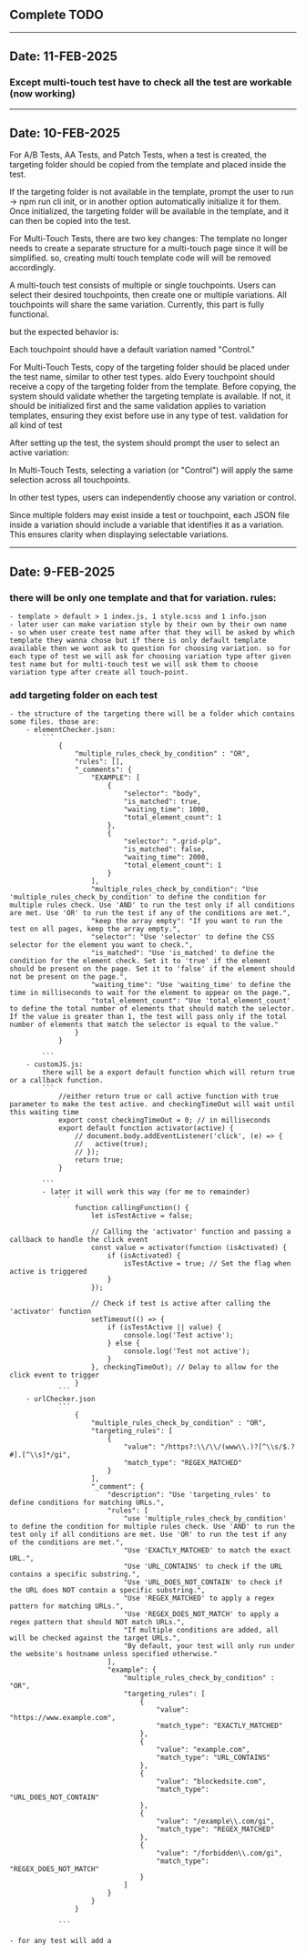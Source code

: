 ## Complete TODO
------------------------------------------------------------------------------------
Date: 11-FEB-2025
------------------------------------------------------------------------------------
### Except multi-touch test have to check all the test are workable (now working)




------------------------------------------------------------------------------------
Date: 10-FEB-2025
------------------------------------------------------------------------------------
For A/B Tests, AA Tests, and Patch Tests, when a test is created, the targeting folder should be copied from the template and placed inside the test.

If the targeting folder is not available in the template, prompt the user to run ->  npm run cli init, or in another option automatically initialize it for them. Once initialized, the targeting folder will be available in the template, and it can then be copied into the test.

For Multi-Touch Tests, there are two key changes: The template no longer needs to create a separate structure for a multi-touch page since it will be simplified. so, creating multi touch template code will will be removed accordingly.


A multi-touch test consists of multiple or single touchpoints. Users can select their desired touchpoints, then create one or multiple variations. All touchpoints will share the same variation. Currently, this part is fully functional.

but the expected behavior is:

Each touchpoint should have a default variation named "Control."

For Multi-Touch Tests, copy of the targeting folder should be placed under the test name, similar to other test types. aldo Every touchpoint should receive a copy of the targeting folder from the template. Before copying, the system should validate whether the targeting template is available. If not, it should be initialized first and the same validation applies to variation templates, ensuring they exist before use in any type of test. validation for all kind of test


After setting up the test, the system should prompt the user to select an active variation:

In Multi-Touch Tests, selecting a variation (or "Control") will apply the same selection across all touchpoints.

In other test types, users can independently choose any variation or control.

Since multiple folders may exist inside a test or touchpoint, each JSON file inside a variation should include a variable that identifies it as a variation. This ensures clarity when displaying selectable variations.



------------------------------------------------------------------------------------
Date: 9-FEB-2025
------------------------------------------------------------------------------------
### there will be only one template and that for variation. rules: 
    - template > default > 1 index.js, 1 style.scss and 1 info.json
    - later user can make variation style by their own by their own name
    - so when user create test name after that they will be asked by which template they wanna chose but if there is only default template available then we wont ask to question for choosing variation. so for each type of test we will ask for choosing variation type after given test name but for multi-touch test we will ask them to choose variation type after create all touch-point.

### add targeting folder on each test
    - the structure of the targeting there will be a folder which contains some files. those are:
        - elementChecker.json:
            ```
                {
                    "multiple_rules_check_by_condition" : "OR",
                    "rules": [],
                    "_comments": {
                        "EXAMPLE": [
                            {
                                "selector": "body",
                                "is_matched": true,
                                "waiting_time": 1000,
                                "total_element_count": 1
                            },
                            {
                                "selector": ".grid-plp",
                                "is_matched": false,
                                "waiting_time": 2000,
                                "total_element_count": 1
                            }
                        ],
                        "multiple_rules_check_by_condition": "Use 'multiple_rules_check_by_condition' to define the condition for multiple rules check. Use 'AND' to run the test only if all conditions are met. Use 'OR' to run the test if any of the conditions are met.",
                        "keep the array empty": "If you want to run the test on all pages, keep the array empty.",
                        "selector": "Use 'selector' to define the CSS selector for the element you want to check.",
                        "is_matched": "Use 'is_matched' to define the condition for the element check. Set it to 'true' if the element should be present on the page. Set it to 'false' if the element should not be present on the page.",
                        "waiting_time": "Use 'waiting_time' to define the time in milliseconds to wait for the element to appear on the page.",
                        "total_element_count": "Use 'total_element_count' to define the total number of elements that should match the selector. If the value is greater than 1, the test will pass only if the total number of elements that match the selector is equal to the value."
                    }
                }

            ```
        - customJS.js:
            there will be a export default function which will return true or a callback function.
            ```
                //either return true or call active function with true parameter to make the test active. and checkingTimeOut will wait until this waiting time
                export const checkingTimeOut = 0; // in milliseconds
                export default function activator(active) {
                    // document.body.addEventListener('click', (e) => {
                    //   active(true);
                    // });
                    return true;
                }               

            ```
            - later it will work this way (for me to remainder)
                ```
                    function callingFunction() {
                        let isTestActive = false;

                        // Calling the 'activator' function and passing a callback to handle the click event
                        const value = activator(function (isActivated) {
                            if (isActivated) {
                                isTestActive = true; // Set the flag when active is triggered
                            }
                        });

                        // Check if test is active after calling the 'activator' function
                        setTimeout(() => {
                            if (isTestActive || value) {
                                console.log('Test active');
                            } else {
                                console.log('Test not active');
                            }
                        }, checkingTimeOut); // Delay to allow for the click event to trigger
                    }
                ```
        - urlChecker.json
                ```
                    {
                        "multiple_rules_check_by_condition" : "OR",
                        "targeting_rules": [
                            {
                                "value": "/https?:\\/\\/(www\\.)?[^\\s/$.?#].[^\\s]*/gi",
                                "match_type": "REGEX_MATCHED"
                            }
                        ],
                        "_comment": {
                            "description": "Use 'targeting_rules' to define conditions for matching URLs.",
                            "rules": [
                                "use 'multiple_rules_check_by_condition' to define the condition for multiple rules check. Use 'AND' to run the test only if all conditions are met. Use 'OR' to run the test if any of the conditions are met.",
                                "Use 'EXACTLY_MATCHED' to match the exact URL.",
                                "Use 'URL_CONTAINS' to check if the URL contains a specific substring.",
                                "Use 'URL_DOES_NOT_CONTAIN' to check if the URL does NOT contain a specific substring.",
                                "Use 'REGEX_MATCHED' to apply a regex pattern for matching URLs.",
                                "Use 'REGEX_DOES_NOT_MATCH' to apply a regex pattern that should NOT match URLs.",
                                "If multiple conditions are added, all will be checked against the target URLs.",
                                "By default, your test will only run under the website's hostname unless specified otherwise."
                            ],
                            "example": {
                                "multiple_rules_check_by_condition" : "OR",
                                "targeting_rules": [
                                    {
                                        "value": "https://www.example.com",
                                        "match_type": "EXACTLY_MATCHED"
                                    },
                                    {
                                        "value": "example.com",
                                        "match_type": "URL_CONTAINS"
                                    },
                                    {
                                        "value": "blockedsite.com",
                                        "match_type": "URL_DOES_NOT_CONTAIN"
                                    },
                                    {
                                        "value": "/example\\.com/gi",
                                        "match_type": "REGEX_MATCHED"
                                    },
                                    {
                                        "value": "/forbidden\\.com/gi",
                                        "match_type": "REGEX_DOES_NOT_MATCH"
                                    }
                                ]
                            }
                        }
                    }

                ``` 

    - for any test will add a 

